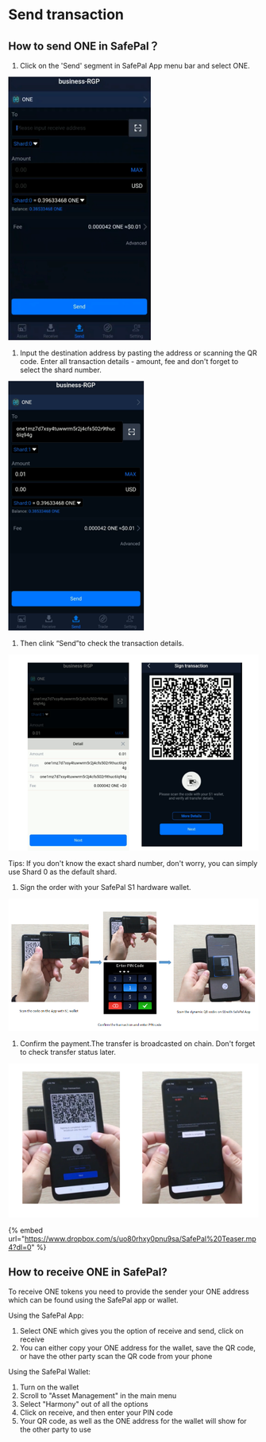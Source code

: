 # Send transaction

## How to send ONE in SafePal？

1. Click on the 'Send' segment in SafePal App menu bar and select ONE.

![](<../../../../.gitbook/assets/image (136) (2) (2) (2) (2) (2) (2) (2) (2) (2) (1) (1) (1) (1) (1) (2).png>)

1. Input the destination address by pasting the address or scanning the QR code. Enter all transaction details - amount, fee and don't forget to select the shard number.

![](<../../../../.gitbook/assets/image (156) (1).png>)

1. Then clink “Send”to check the transaction details.

![](<../../../../.gitbook/assets/image (43) (1) (1) (1).png>)

Tips: If you don't know the exact shard number, don't worry, you can simply use Shard 0 as the default shard.

1. Sign the order with your SafePal S1 hardware wallet.

![](<../../../../.gitbook/assets/image (84) (1) (1).png>)

1. Confirm the payment.The transfer is broadcasted on chain. Don't forget to check transfer status later.

![](<../../../../.gitbook/assets/image (103) (2) (2) (2) (2) (2) (2) (2) (2) (2) (1) (1) (1) (1) (1) (2).png>)

{% embed url="https://www.dropbox.com/s/uo80rhxy0pnu9sa/SafePal%20Teaser.mp4?dl=0" %}

## How to receive ONE in SafePal?

To receive ONE tokens you need to provide the sender your ONE address which can be found using the SafePal app or wallet.

Using the SafePal App:

1. Select ONE which gives you the option of receive and send, click on receive&#x20;
2. You can either copy your ONE address for the wallet, save the QR code, or have the other party scan the QR code from your phone&#x20;

Using the SafePal Wallet:

1. Turn on the wallet&#x20;
2. Scroll to "Asset Management" in the main menu
3. Select "Harmony" out of all the options&#x20;
4. Click on receive, and then enter your PIN code
5. Your QR code, as well as the ONE address for the wallet will show for the other party to use
